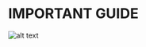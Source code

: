 # IMPORTANT GUIDE


![alt text](https://www.daulathussain.com/wp-content/uploads/2024/01/create-token-liquidity-marketplace.jpg)


